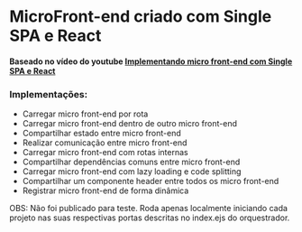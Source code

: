 # MicroFront-end criado com Single SPA e React

#### Baseado no vídeo do youtube <a href="https://www.youtube.com/watch?v=68LaXOWwxZI&t=118s">Implementando micro front-end com Single SPA e React</a>

### Implementações:

- Carregar micro front-end por rota
- Carregar micro front-end dentro de outro micro front-end
- Compartilhar estado entre micro front-end
- Realizar comunicação entre micro front-end
- Carregar micro front-end com rotas internas
- Compartilhar dependências comuns entre micro front-end
- Carregar micro front-end com lazy loading e code splitting
- Compartilhar um componente header entre todos os micro front-end
- Registrar micro front-end de forma dinâmica

OBS: Não foi publicado para teste. Roda apenas localmente iniciando cada projeto nas suas respectivas portas descritas no index.ejs do orquestrador. 
